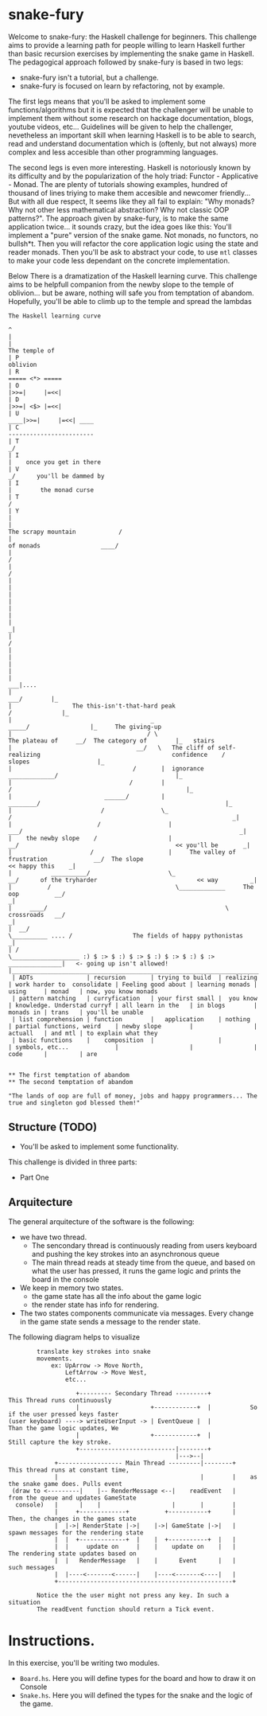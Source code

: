 # snake-fury
Welcome to snake-fury: the Haskell challenge for beginners. This challenge aims to provide a learning path for people willing to learn Haskell further than basic recursion exercises by implementing the snake game in Haskell. The pedagogical approach followed by snake-fury is based in two legs:

- snake-fury isn't a tutorial, but a challenge.
- snake-fury is focused on learn by refactoring, not by example.

The first legs means that you'll be asked to implement some functions/algorithms but it is expected that the challenger will be unable to implement them without some research on hackage documentation, blogs, youtube videos, etc... Guidelines will be given to help the challenger, nevetheless an important skill when learning Haskell is to be able to search, read and understand documentation which is (oftenly, but not always) more complex and less accesible than other programming languages. 

The second legs is even more interesting. Haskell is notoriously known by its difficulty and by the popularization of the holy triad: Functor - Applicative - Monad. The are plenty of tutorials showing examples, hundred of thousand of lines triying to make them accesible and newcomer friendly... But with all due respect, It seems like they all fail to explain: "Why monads? Why not other less mathematical abstraction? Why not classic OOP patterns?". The approach given by snake-fury, is to make the same application twice... it sounds crazy, but the idea goes like this: You'll implement a "pure" version of the snake game. Not monads, no functors, no bullsh\*t. Then you will refactor the core application logic using the state and reader monads. Then you'll be ask to abstract your code, to use `mtl` classes to make your code less dependant on the concrete implementation.


Below There is a dramatization of the Haskell learning curve. This challenge aims to be helpfull companion from the newby slope to the temple of oblivion... but be aware, nothing will safe you from temptation of abandom. Hopefully, you'll be able to climb up to the temple and spread the lambdas  

```
The Haskell learning curve 

^
|                                                                                                                                                                    
|                                                                                                                                                                    The temple of 
| P                                                                                                                                                                        oblivion
| R                                                                                                                                                                   ===== <*> =====
| O                                                                                                                                                                   |>>=|     |=<<|
| D                                                                                                                                                                   |>>=| <$> |=<<|
| U                                                                                                                                                               ____|>>=|     |=<<| ____
| C                                                                                                                                                               ------------------------
| T                                                                                                                                                             _/
| I                                                                                                                                                            |    once you get in there
| V                                                                                                                                                          _/      you'll be dammed by  
| I                                                                                                                                                         |        the monad curse
| T                                                                                                                                                        /
| Y                                                                                                                                                       |
|                                                                                                                         The scrapy mountain            /
|                                                                                                                         of monads                 ____/
|                                                                                                                                                  /
|                                                                                                                                                 /
|                                                                                                                                                |
|                                                                                                                                                |
|                                                                                                                                                |
|                                                                                                                                               _|  
|                                                                                                                                              /    
|                                                                                                                                             |  
|                                                                                                                                             |   
|                                                                                                                                          ___|....      
|                                                                                                                                      ___/        |_     
|                 The this-isn't-that-hard peak                                                                                       /              |_
|                                       _                                                                                       _____/                 |_     The giving-up
|                                      / \                                                                The plateau of     __/  The category of        |_   stairs
|                                   __/   \   The cliff of self-realizing                                     confidence    /     slopes                   |_
|                                  /       |  ignorance                                                       _____________/                                 |_
|                                 /        |                                                                 /                                                 |_
|                          ______/         |                                                        ________/                                                    |_
|                         /                \_                                                      /                                                              _|
|                        /                   |                                                 ___/                                                             _| 
|    the newby slope    /                    |                                              __/                                            << you'll be       _|
|                      /                     |     The valley of frustration             __/  The slope                                    << happy this    _|
|           __________/                      \_                                       __/      of the tryharder                            << way         _|
|          /                                   \_____________     The oop          __/                                                                  _|
|     ____/                                                  \     crossroads   __/                                                                   _|
|  __/                                                        \__________ .... /                 The fields of happy pythonistas                    _|
| /                                                                      \___________________ :) $ :> $ :) $ :> $ :) $ :> $ :) $ :> _______________|   <- going up isn't allowed!      
|________________________________________________________________________________________________________________________________________________________________________________________
 | ADTs               | recursion       | trying to build  | realizing | work harder to  consolidate | Feeling good about | learning monads | using     | monad   | now, you know monads
 | pattern matching   | curryfication   | your first small |  you know | knowledge. Understad curryf | all learn in the   | in blogs        | monads in | trans   | you'll be unable
 | list comprehension | function        |   application    | nothing   | partial functions, weird    | newby slope        |                 | actuall   | and mtl | to explain what they
 | basic functions    |    composition  |                  |           | symbols, etc...             |                    |                 | code      |         | are
                                                                       
                                                                       ** The first temptation of abandom                                    ** The second temptation of abandom
                                                                       "The lands of oop are full of money, jobs and happy programmers... The true and singleton god blessed them!"
```

## Structure (TODO)


- You'll be asked to implement some functionality.


This challenge is divided in three parts:

- Part One 


## Arquitecture

The general arquitecture of the software is the following:
- we have two thread. 
    - The sencondary thread is continuously reading from users keyboard and pushing the key strokes into an asynchronous queue
    - The main thread reads at steady time from the queue, and based on what the user has pressed, it runs the game logic and prints the board in the console
- We keep in memory two states.
    - the game state has all the info about the game logic
    - the render state has info for rendering. 
- The two states components communicate via messages. Every change in the game state sends a message to the render state.

The following diagram helps to visualize

```
        translate key strokes into snake
        movements. 
            ex: UpArrow -> Move North, 
                LeftArrow -> Move West, 
                etc...

                   +--------- Secondary Thread ---------+           This Thread runs continuously
                   |                    +------------+  |           So if the user pressed keys faster
(user keyboard) ----> writeUserInput -> | EventQueue |  |           Than the game logic updates, We
                   |                    +------------+  |           Still capture the key stroke.
                   +---------------------------|--------+
                                               |--->--|  
             +------------------ Main Thread ---------|--------+    This thread runs at constant time,  
             |                                        |        |    as the snake game does. Pulls event
 (draw to <---------|    |-- RenderMessage <--|    readEvent   |    from the queue and updates GameState
  console)   |      |    |                    |       |        |    
             |     +-------------+          +-----------+      |    Then, the changes in the games state
             |  |->| RenderState |->|    |->| GameState |->|   |    spawn messages for the rendering state
             |  |  +-------------+  |    |  +-----------+  |   |    
             |  |     update on     |    |    update on    |   |    The rendering state updates based on
             |  |   RenderMessage   |    |      Event      |   |    such messages
             |  |----<-------<------|    |----<-------<----|   |
             +-------------------------------------------------+ 

        Notice the the user might not press any key. In such a situation
        The readEvent function should return a Tick event. 

```

# Instructions.

In this exercise, you'll be writing two modules. 
- `Board.hs`. Here you will define types for the board and how to draw it on Console
- `Snake.hs`. Here you will defined the types for the snake and the logic of the game.

